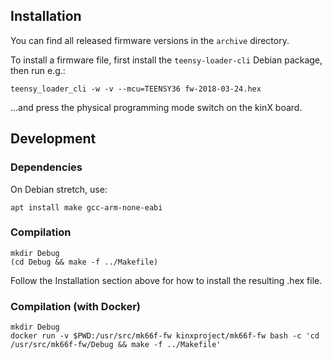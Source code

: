 ## Installation

You can find all released firmware versions in the `archive` directory.

To install a firmware file, first install the `teensy-loader-cli` Debian
package, then run e.g.:
```
teensy_loader_cli -w -v --mcu=TEENSY36 fw-2018-03-24.hex
```
…and press the physical programming mode switch on the kinX board.

## Development

### Dependencies

On Debian stretch, use:
```
apt install make gcc-arm-none-eabi
```

### Compilation

```
mkdir Debug
(cd Debug && make -f ../Makefile)
```

Follow the Installation section above for how to install the resulting .hex
file.

### Compilation (with Docker)

```
mkdir Debug
docker run -v $PWD:/usr/src/mk66f-fw kinxproject/mk66f-fw bash -c 'cd /usr/src/mk66f-fw/Debug && make -f ../Makefile'
```
